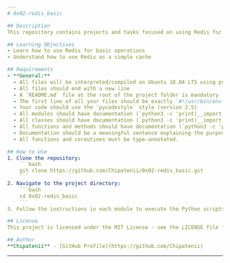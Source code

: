 ```yaml
---
# 0x02-redis_basic

## Description
This repository contains projects and tasks focused on using Redis for basic operations and as a simple cache. Redis is a powerful in-memory data structure store that can be used as a database, cache, and message broker. Through this project, you'll learn the fundamental operations of Redis and how to implement it as a caching solution.

## Learning Objectives
- Learn how to use Redis for basic operations
- Understand how to use Redis as a simple cache

## Requirements
- **General:**
  - All files will be interpreted/compiled on Ubuntu 18.04 LTS using python3 (version 3.7)
  - All files should end with a new line
  - A `README.md` file at the root of the project folder is mandatory
  - The first line of all your files should be exactly `#!/usr/bin/env python3`
  - Your code should use the `pycodestyle` style (version 2.5)
  - All modules should have documentation (`python3 -c 'print(__import__("my_module").__doc__)'`)
  - All classes should have documentation (`python3 -c 'print(__import__("my_module").MyClass.__doc__)'`)
  - All functions and methods should have documentation (`python3 -c 'print(__import__("my_module").my_function.__doc__)' and `python3 -c 'print(__import__("my_module").MyClass.my_function.__doc__)'`)
  - Documentation should be a meaningful sentence explaining the purpose of the module, class, or method. The length of it will be verified.
  - All functions and coroutines must be type-annotated.

## How to Use
1. Clone the repository:
    ```bash
    git clone https://github.com/Chipatenii/0x02-redis_basic.git
    ```
2. Navigate to the project directory:
    ```bash
    cd 0x02-redis_basic
    ```
3. Follow the instructions in each module to execute the Python scripts.

## License
This project is licensed under the MIT License - see the LICENSE file for details.

## Author
**Chipatenii** - [GitHub Profile](https://github.com/Chipatenii)
```
---
```

